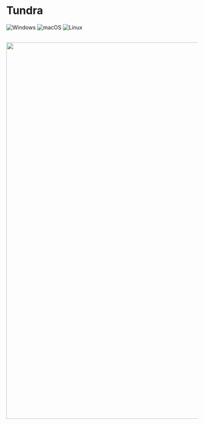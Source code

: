 <h1>Tundra</h1>

![Windows](https://github.com/jackwthake/tundra/actions/workflows/build-windows.yml/badge.svg)
![macOS](https://github.com/jackwthake/tundra/actions/workflows/build-macos.yml/badge.svg)
![Linux](https://github.com/jackwthake/tundra/actions/workflows/build-linux.yml/badge.svg)

<br>

<img width="1604" height="992" alt="" src="https://github.com/user-attachments/assets/a3a7edec-f80d-4d24-8544-0f2089b01ea1" />